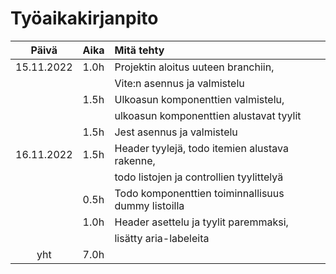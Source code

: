 # Työaikakirjanpito

|   Päivä    | Aika | Mitä tehty                                         |
| :--------: | :--- | :------------------------------------------------- |
| 15.11.2022 | 1.0h | Projektin aloitus uuteen branchiin,                |
|            |      | Vite:n asennus ja valmistelu                       |
|            | 1.5h | Ulkoasun komponenttien valmistelu,                 |
|            |      | ulkoasun komponenttien alustavat tyylit            |
|            | 1.5h | Jest asennus ja valmistelu                         |
| 16.11.2022 | 1.5h | Header tyylejä, todo itemien alustava rakenne,     |
|            |      | todo listojen ja controllien tyylittelyä           |
|            | 0.5h | Todo komponenttien toiminnallisuus dummy listoilla |
|            | 1.0h | Header asettelu ja tyylit paremmaksi,              |
|            |      | lisätty aria-labeleita                             |
|    yht     | 7.0h |                                                    |
